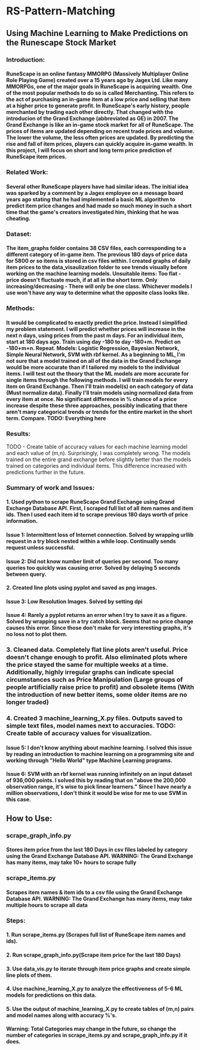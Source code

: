# RS-Pattern-Matching

## Using Machine Learning to Make Predictions on the Runescape Stock Market

### Introduction: 

#### RuneScape is an online fantasy MMORPG (Massively Multiplayer Online Role Playing Game) created over a 15 years ago by Jagex Ltd. Like many MMORPGs, one of the major goals in RuneScape is acquiring wealth. One of the most popular methods to do so is called Merchanting. This refers to the act of purchasing an in-game item at a low price and selling that item at a higher price to generate profit. In RuneScape's early history, people merchanted by trading each other directly. That changed with the introducion of the Grand Exchange (abbreviated as GE) in 2007. The Grand Exchange is like an in-game stock market for all of RuneScape. The prices of items are updated depending on recent trade prices and volume. The lower the volume, the less often prices are updated. By predicting the rise and fall of item prices, players can quickly acquire in-game wealth. In this project, I will focus on short and long term price prediction of RuneScape item prices.

### Related Work:

#### Several other RuneScape players have had similar ideas. The initial idea was sparked by a comment by a Jagex employee on a message board years ago stating that he had implemented a basic ML algorithm to predict item price changes and had made so much money in such a short time that the game's creators investigated him, thinking that he was cheating. 

### Dataset:

#### The item_graphs folder contains 38 CSV files, each corresponding to a different category of in-game item. The previous 180 days of price data for 5800 or so items is stored in csv files within. I created graphs of daily item prices to the data_visaulization folder to see trends visually before working on the machine learning models. Unsuitable items: Too flat - price doesn't fluctuate much, if at all in the short term. Only increasing/decreasing - There will only be one class. Whichever models I use won't have any way to determine what the opposite class looks like.

### Methods: 

#### It would be complicated to exactly predict the price. Instead I simplified my problem statement. I will predict whether prices will increase in the next n days, using prices from the past m days. For an individual item, start at 180 days ago. Train using day -180 to day -180+m. Predict on -180+m+n. Repeat. Models: Logistic Regression, Bayesian Network, Simple Neural Network, SVM with rbf kernel. As a beginning to ML, I'm not sure that a model trained on all of the data in the Grand Exchange would be more accurate than if I tailored my models to the individual items. I will test out the theory that the ML models are more accurate for single items through the following methods. I will train models for every item on Grand Exchange. Then I'll train model(s) on each category of data (Must normalize data). Finally I'll train models using normalized data from every item at once. No significant difference in % chance of a price increase despite these three approaches, possibly indicating that there aren't many categorical trends or trends for the entire market in the short term. Compare. TODO: Everything here

### Results: 
TODO - Create table of accuracy values for each machine learning model and each value of (m,n).
Surprisingly, I was completely wrong. The models trained on the entire grand exchange before slightly better than the models trained on categories and individual items. This difference increased with predictions further in the future.

### Summary of work and Issues:

#### 1. Used python to scrape RuneScape Grand Exchange using Grand Exchange Database API. First, I scraped full list of all item names and item ids. Then I used each item id to scrape previous 180 days worth of price information.
#### Issue 1: Intermittent loss of Internet connection. Solved by wrapping urllib request in a try block nested within a while loop. Continually sends request unless successful.
#### Issue 2: Did not know number limit of queries per second. Too many queries too quickly was causing error. Solved by delaying 5 seconds between query.

#### 2. Created line plots using pyplot and saved as png images.
#### Issue 3: Low Resolution Images. Solved by setting dpi 
#### Issue 4: Rarely a pyplot returns an error when I try to save it as a figure. Solved by wrapping save in a try catch block. Seems that no price change causes this error. Since those don't make for very interesting graphs, it's no loss not to plot them.

### 3. Cleaned data. Completely flat line plots aren't useful. Price doesn't change enough to profit. Also eliminated plots where the price stayed the same for multiple weeks at a time. Additionally, highly irregular graphs can indicate special circumstances such as Price Manipulation (Large groups of people artificially raise price to profit) and obsolete items (With the introduction of new better items, some older items are no longer traded) 

### 4. Created 3 machine_learning_X.py files. Outputs saved to simple text files, model names next to accuracies. TODO: Create table of accuracy values for visualization.
#### Issue 5: I don't know anything about machine learning. I solved this issue by reading an introduction to machine learning on a programming site and working through "Hello World" type Machine Learning programs.
#### Issue 6: SVM with an rbf kernel was running infinitely on an input dataset of 936,000 points. I solved this by reading that on "above the 200,000 observation range, it's wise to pick linear learners." Since I have nearly a million observations, I don't think it would be wise for me to use SVM  in this case.

## How to Use:

### scrape_graph_info.py
#### Stores item price from the last 180 Days in csv files labeled by category using the Grand Exchange Database API. WARNING: The Grand Exchange has many items, may take 10+ hours to scrape fully

### scrape_items.py
#### Scrapes item names & item ids to a csv file using the Grand Exchange Database API. WARNING: The Grand Exchange has many items, may take multiple hours to scrape all data 

### Steps:

#### 1. Run scrape_items.py (Scrapes full list of RuneScape item names and ids).
#### 2. Run scrape_graph_info.py(Scrape item price for the last 180 Days) 
#### 3. Use data_vis.py to iterate through item price graphs and create simple line plots of them.
#### 4. Use machine_learning_X.py to analyze the effectiveness of 5-6 ML models for predictions on this data.
#### 5. Use the output of machine_learning_X.py to create tables of (m,n) pairs and model names along with accuracy %'s.
#### Warning: Total Categories may change in the future, so change the number of categories in scrape_items.py and scrape_graph_info.py if it does.
